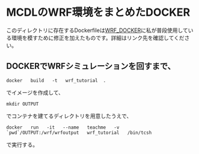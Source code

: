 # MCDLのWRF環境をまとめたDOCKER
このディレクトリに存在するDockerfileは[WRF_DOCKER](https://github.com/NCAR/WRF_DOCKER)に私が普段使用している環境を模すために修正を加えたものです。詳細はリンク先を確認してください。

## DOCKERでWRFシミュレーションを回すまで、
```
docker   build   -t   wrf_tutorial  .
```
でイメージを作成して、
```
mkdir OUTPUT
```
でコンテナを建てるディレクトリを用意したうえで、
```
docker   run   -it   --name   teachme   -v   `pwd`/OUTPUT:/wrf/wrfoutput   wrf_tutorial   /bin/tcsh
```
で実行する。